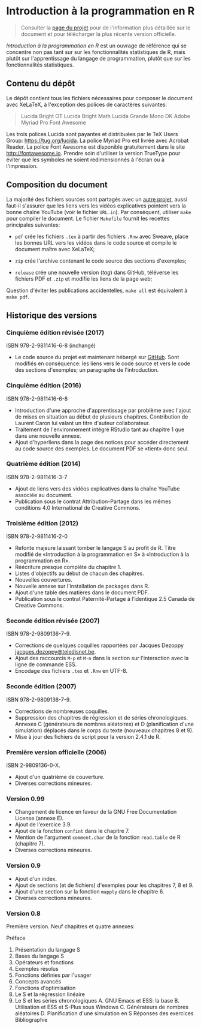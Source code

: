 # Introduction à la programmation en R

> Consulter la
> [page du projet](https://vigou3.github.io/introduction-programmation-r)
> pour de l'information plus détaillée sur le document et pour
> télécharger la plus récente version officielle.

*Introduction à la programmation en R* est un ouvrage de référence qui
se concentre non pas tant sur sur les fonctionnalités statistiques de
R, mais plutôt sur l'apprentissage du langage de programmation, plutôt
que sur les fonctionnalités statistiques.


## Contenu du dépôt

Le dépôt contient tous les fichiers nécessaires pour composer le
document avec XeLaTeX, à l'exception des polices de caractères
suivantes:

> Lucida Bright OT
> Lucida Bright Math
> Lucida Grande Mono DK
> Adobe Myriad Pro
> Font Awesome

Les trois polices Lucida sont payantes et distribuées par le TeX Users
Group: https://tug.org/lucida. La police Myriad Pro est livrée avec
Acrobat Reader. La police Font Awesome est disponible gratuitement
dans le site http://fontawesome.io. Prendre soin d'utiliser la version
TrueType pour éviter que les symboles ne soient redimensionnés à
l'écran ou à l'impression.


## Composition du document

La majorité des fichiers sources sont partagés avec un
[autre projet](http://libre.act.ulaval.ca/ACT-2002/Notes\%20de\%20cours/),
aussi faut-il s'assurer que les liens vers les vidéos explicatives
pointent vers la bonne chaîne YouTube (voir le fichier `URL.in`). Par
conséquent, utiliser `make` pour compiler le document. Le fichier
`Makefile` fournit les recettes principales suivantes:

- `pdf` crée les fichiers `.tex` à partir des fichiers `.Rnw` avec
  Sweave, place les bonnes URL vers les vidéos dans le code source et
  compile le document maître avec XeLaTeX;

- `zip` crée l'archive contenant le code source des sections
  d'exemples;

- `release` crée une nouvelle version (*tag*) dans GitHub, téléverse
  les fichiers PDF et `.zip` et modifie les liens de la page web;

Question d'éviter les publications accidentelles, `make all` est
équivalent à `make pdf`.


## Historique des versions

### Cinquième édition révisée (2017)

ISBN 978-2-9811416-6-8 (inchangé)

- Le code source du projet est maintenant hébergé sur
  [GitHub](https://github.com/vigou3/introduction-programmation-r).
  Sont modifiés en conséquence: les liens vers le code source
  et vers le code des sections d'exemples; un paragraphe de
  l'introduction.


### Cinquième édition (2016)

ISBN 978-2-9811416-6-8

- Introduction d'une approche d'apprentissage par problème avec
  l'ajout de mises en situation au début de plusieurs chapitres.
  Contribution de Laurent Caron lui valant un titre d'auteur
  collaborateur.
- Traitement de l'environnement intégré RStudio tant au chapitre 1 que
  dans une nouvelle annexe.
- Ajout d'hyperliens dans la page des notices pour accéder directement
  au code source des exemples. Le document PDF se «tient» donc seul.

### Quatrième édition (2014)

ISBN 978-2-9811416-3-7

- Ajout de liens vers des vidéos explicatives dans la chaîne YouTube
  associée au document.
- Publication sous le contrat Attribution-Partage dans les mêmes
  conditions 4.0 International de Creative Commons.

### Troisième édition (2012)

ISBN 978-2-9811416-2-0

- Refonte majeure laissant tomber le langage S au profit de R. Titre
  modifié de «Introduction à la programmation en S» à «Introduction à
  la programmation en R».
- Réécriture presque complète du chapitre 1.
- Listes d'objectifs au début de chacun des chapitres.
- Nouvelles couvertures.
- Nouvelle annexe sur l'installation de packages dans R.
- Ajout d'une table des matières dans le document PDF.
- Publication sous le contrat Paternité-Partage à l’identique 2.5
  Canada de Creative Commons.

### Seconde édition révisée (2007)

ISBN 978-2-9809136-7-9.

- Corrections de quelques coquilles rapportées par Jacques Dezoppy
  <jacques.dezoppy@teledisnet.be>.
- Ajout des raccourcis `M-p` et `M-n` dans la section sur l'interaction
  avec la ligne de commande ESS.
- Encodage des fichiers `.tex` et `.Rnw` en UTF-8.

### Seconde édition (2007)

ISBN 978-2-9809136-7-9.

- Corrections de nombreuses coquilles.
- Suppression des chapitres de régression et de séries chronologiques.
  Annexes C (générateurs de nombres aléatoires) et D (planification
  d'une simulation) déplacés dans le corps du texte (nouveaux
  chapitres 8 et 9).
- Mise à jour des fichiers de script pour la version 2.4.1 de R.

### Première version officielle (2006)

ISBN 2-9809136-0-X.

- Ajout d'un quatrième de couverture.
- Diverses corrections mineures.

### Version 0.99

- Changement de licence en faveur de la GNU Free Documentation
  License (annexe E).
- Ajout de l'exercice 3.9.
- Ajout de la fonction `confint` dans le chapitre 7.
- Mention de l'argument `comment.char` de la fonction `read.table` de
  R (chapitre 7).
- Diverses corrections mineures.

### Version 0.9

- Ajout d'un index.
- Ajout de sections (et de fichiers) d'exemples pour les chapitres 7,
  8 et 9.
- Ajout d'une section sur la fonction `mapply` dans le chapitre 6.
- Diverses corrections mineures.

### Version 0.8

Première version. Neuf chapitres et quatre annexes:

   Préface
   1. Présentation du langage S
   2. Bases du langage S
   3. Opérateurs et fonctions
   4. Exemples résolus
   5. Fonctions définies par l'usager
   6. Concepts avancés
   7. Fonctions d'optimisation
   8. Le S et la régression linéaire
   9. Le S et les séries chronologiques
   A. GNU Emacs et ESS: la base
   B. Utilisation et ESS et S-Plus sous Windows
   C. Générateurs de nombres aléatoires
   D. Planification d'une simulation en S
   Réponses des exercices
   Bibliographie
